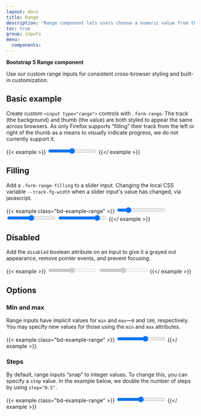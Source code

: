 ```yaml
---
layout: docs
title: Range
description: "Range component lets users choose a numeric value from the given values on a slider."
toc: true
group: inputs
menu:
  components:
---
```


**Bootstrap 5 Range component**

Use our custom range inputs for consistent cross-browser styling and built-in customization.

## Basic example

Create custom `<input type="range">` controls with `.form-range`. The track (the background) and thumb (the value) are both styled to appear the same across browsers. As only Firefox supports “filling” their track from the left or right of the thumb as a means to visually indicate progress, we do not currently support it.

{{< example >}}
<input type="range" class="form-range form-range-filling" id="customRange1" />
{{</ example >}}

## Filling

Add a `.form-range-filling` to a slider input. Changing the local CSS variable `--track-fg-width` when a slider input's value has changed, via javascript.

{{< example class="bd-example-range" >}}
<input type="range" min="0" max="100" class="form-range form-range-filling"
 value="20" style="--track-fg-width:20%" />
<input type="range" min="0" max="100" class="form-range form-range-filling"
 value="50" style="--track-fg-width:50%" />
<input type="range" min="0" max="100" class="form-range form-range-filling"
 value="85" style="--track-fg-width:85%" />
{{</ example >}}

## Disabled

Add the `disabled` boolean attribute on an input to give it a grayed out appearance, remove pointer events, and prevent focusing.

{{< example >}}
<input type="range" class="form-range" id="disabledRange" disabled />
<input type="range" min="0" max="100" class="form-range form-range-filling" value="50" style="--track-fg-width:50%" disabled/>
{{</ example >}}

## Options

### Min and max

Range inputs have implicit values for `min` and `max`—`0` and `100`, respectively. You may specify new values for those using the `min` and `max` attributes.

{{< example class="bd-example-range" >}}
<input type="range" class="form-range" min="0" max="5" id="customRange2" />
{{</ example >}}

### Steps

By default, range inputs “snap” to integer values. To change this, you can specify a `step` value. In the example below, we double the number of steps by using `step="0.5"`.


{{< example class="bd-example-range" >}}
<input type="range" class="form-range" min="0" max="5" step="0.5" id="customRange3" />
{{</ example >}}